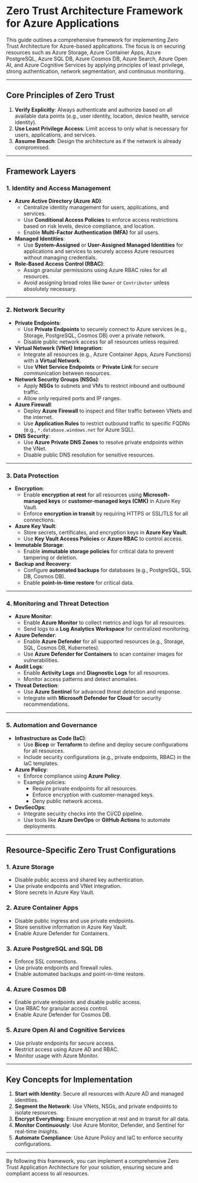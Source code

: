 # Zero Trust Architecture Framework for Azure Applications

This guide outlines a comprehensive framework for implementing Zero Trust Architecture for Azure-based applications. The focus is on securing resources such as Azure Storage, Azure Container Apps, Azure PostgreSQL, Azure SQL DB, Azure Cosmos DB, Azure Search, Azure Open AI, and Azure Cognitive Services by applying principles of least privilege, strong authentication, network segmentation, and continuous monitoring.

---

## **Core Principles of Zero Trust**
1. **Verify Explicitly**: Always authenticate and authorize based on all available data points (e.g., user identity, location, device health, service identity).
2. **Use Least Privilege Access**: Limit access to only what is necessary for users, applications, and services.
3. **Assume Breach**: Design the architecture as if the network is already compromised.

---

## **Framework Layers**

### **1. Identity and Access Management**
- **Azure Active Directory (Azure AD)**:
  - Centralize identity management for users, applications, and services.
  - Use **Conditional Access Policies** to enforce access restrictions based on risk levels, device compliance, and location.
  - Enable **Multi-Factor Authentication (MFA)** for all users.
- **Managed Identities**:
  - Use **System-Assigned** or **User-Assigned Managed Identities** for applications and services to securely access Azure resources without managing credentials.
- **Role-Based Access Control (RBAC)**:
  - Assign granular permissions using Azure RBAC roles for all resources.
  - Avoid assigning broad roles like `Owner` or `Contributor` unless absolutely necessary.

---

### **2. Network Security**
- **Private Endpoints**:
  - Use **Private Endpoints** to securely connect to Azure services (e.g., Storage, PostgreSQL, Cosmos DB) over a private network.
  - Disable public network access for all resources unless required.
- **Virtual Network (VNet) Integration**:
  - Integrate all resources (e.g., Azure Container Apps, Azure Functions) with a **Virtual Network**.
  - Use **VNet Service Endpoints** or **Private Link** for secure communication between resources.
- **Network Security Groups (NSGs)**:
  - Apply **NSGs** to subnets and VMs to restrict inbound and outbound traffic.
  - Allow only required ports and IP ranges.
- **Azure Firewall**:
  - Deploy **Azure Firewall** to inspect and filter traffic between VNets and the internet.
  - Use **Application Rules** to restrict outbound traffic to specific FQDNs (e.g., `*.database.windows.net` for Azure SQL).
- **DNS Security**:
  - Use **Azure Private DNS Zones** to resolve private endpoints within the VNet.
  - Disable public DNS resolution for sensitive resources.

---

### **3. Data Protection**
- **Encryption**:
  - Enable **encryption at rest** for all resources using **Microsoft-managed keys** or **customer-managed keys (CMK)** in Azure Key Vault.
  - Enforce **encryption in transit** by requiring HTTPS or SSL/TLS for all connections.
- **Azure Key Vault**:
  - Store secrets, certificates, and encryption keys in **Azure Key Vault**.
  - Use **Key Vault Access Policies** or **Azure RBAC** to control access.
- **Immutable Storage**:
  - Enable **immutable storage policies** for critical data to prevent tampering or deletion.
- **Backup and Recovery**:
  - Configure **automated backups** for databases (e.g., PostgreSQL, SQL DB, Cosmos DB).
  - Enable **point-in-time restore** for critical data.

---

### **4. Monitoring and Threat Detection**
- **Azure Monitor**:
  - Enable **Azure Monitor** to collect metrics and logs for all resources.
  - Send logs to a **Log Analytics Workspace** for centralized monitoring.
- **Azure Defender**:
  - Enable **Azure Defender** for all supported resources (e.g., Storage, SQL, Cosmos DB, Kubernetes).
  - Use **Azure Defender for Containers** to scan container images for vulnerabilities.
- **Audit Logs**:
  - Enable **Activity Logs** and **Diagnostic Logs** for all resources.
  - Monitor access patterns and detect anomalies.
- **Threat Detection**:
  - Use **Azure Sentinel** for advanced threat detection and response.
  - Integrate with **Microsoft Defender for Cloud** for security recommendations.

---

### **5. Automation and Governance**
- **Infrastructure as Code (IaC)**:
  - Use **Bicep** or **Terraform** to define and deploy secure configurations for all resources.
  - Include security configurations (e.g., private endpoints, RBAC) in the IaC templates.
- **Azure Policy**:
  - Enforce compliance using **Azure Policy**.
  - Example policies:
    - Require private endpoints for all resources.
    - Enforce encryption with customer-managed keys.
    - Deny public network access.
- **DevSecOps**:
  - Integrate security checks into the CI/CD pipeline.
  - Use tools like **Azure DevOps** or **GitHub Actions** to automate deployments.

---

## **Resource-Specific Zero Trust Configurations**

### **1. Azure Storage**
- Disable public access and shared key authentication.
- Use private endpoints and VNet integration.
- Store secrets in Azure Key Vault.

### **2. Azure Container Apps**
- Disable public ingress and use private endpoints.
- Store sensitive information in Azure Key Vault.
- Enable Azure Defender for Containers.

### **3. Azure PostgreSQL and SQL DB**
- Enforce SSL connections.
- Use private endpoints and firewall rules.
- Enable automated backups and point-in-time restore.

### **4. Azure Cosmos DB**
- Enable private endpoints and disable public access.
- Use RBAC for granular access control.
- Enable Azure Defender for Cosmos DB.

### **5. Azure Open AI and Cognitive Services**
- Use private endpoints for secure access.
- Restrict access using Azure AD and RBAC.
- Monitor usage with Azure Monitor.

---

## **Key Concepts for Implementation**
1. **Start with Identity**: Secure all resources with Azure AD and managed identities.
2. **Segment the Network**: Use VNets, NSGs, and private endpoints to isolate resources.
3. **Encrypt Everything**: Ensure encryption at rest and in transit for all data.
4. **Monitor Continuously**: Use Azure Monitor, Defender, and Sentinel for real-time insights.
5. **Automate Compliance**: Use Azure Policy and IaC to enforce security configurations.

---

By following this framework, you can implement a comprehensive Zero Trust Application Architecture for your solution, ensuring secure and compliant access to all resources.

